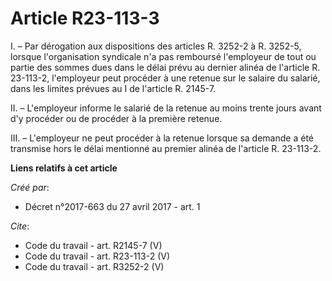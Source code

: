 # Article R23-113-3

I. – Par dérogation aux dispositions des articles R. 3252-2 à R. 3252-5, lorsque l'organisation syndicale n'a pas remboursé
l'employeur de tout ou partie des sommes dues dans le délai prévu au dernier alinéa de l'article R. 23-113-2, l'employeur
peut procéder à une retenue sur le salaire du salarié, dans les limites prévues au I de l'article R. 2145-7.

II. – L'employeur informe le salarié de la retenue au moins trente jours avant d'y procéder ou de procéder à la première
retenue.

III. – L'employeur ne peut procéder à la retenue lorsque sa demande a été transmise hors le délai mentionné au premier alinéa
de l'article R. 23-113-2.

**Liens relatifs à cet article**

_Créé par_:

  - Décret n°2017-663 du 27 avril 2017 - art. 1

_Cite_:

  - Code du travail - art. R2145-7 (V)
  - Code du travail - art. R23-113-2 (V)
  - Code du travail - art. R3252-2 (V)
